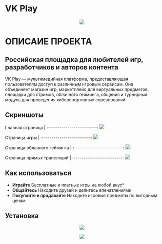 # VK Play

<p align="center"> <img src="https://www.goha.ru/s/A:MZ/NI/Az79mMzUfV.jpg"> </img> </p>

# ОПИСАИЕ ПРОЕКТА
Российская площадка для любителей игр, разработчиков и авторов контента
---
VK Play — мультимедийная платформа, предоставляющая пользователям доступ к различным игровым сервисам. Она объединяет магазин игр, маркетплейс для виртуальных предметов, площадки для стримов, облачного гейминга, общения и турнирный модуль для проведения киберспортивных соревнований. 
## Скриншоты
Главная страница               |
:-------------------------:
![](https://user-images.githubusercontent.com/125721173/220400685-f4bcd11f-1ede-4a67-83ed-f3c29a51717c.png)

Страница игры               |
:-------------------------:
![](https://images.stopgame.ru/uploads/users/2022/612803/00089.Xn_4ea9.png)

Страница облачного гейминга               |
:-------------------------:
![](https://images.stopgame.ru/uploads/users/2022/612803/00101.qWUoXdP.png)

Страница прямых трансляций               |
:-------------------------:
![](https://images.stopgame.ru/uploads/users/2022/612803/00105.-RV-tyL.png)

## Как использоваться
- **Играйте** Бесплатные и платные игры на любой вкус* 
- **Общайтесь** Находите друзей и делитесь впечатлениями
- **Покупайте и продавайте** Находите игровые предметы по выгодным ценам
## Установка
<p align="center" >
  <img src="https://thestempedia.com/wp-content/uploads/2019/06/windows-button.png">

<p align="center"> 
  <img src="https://applications.kitco.com/sites/default/files/mac-button.png">   
</p>
